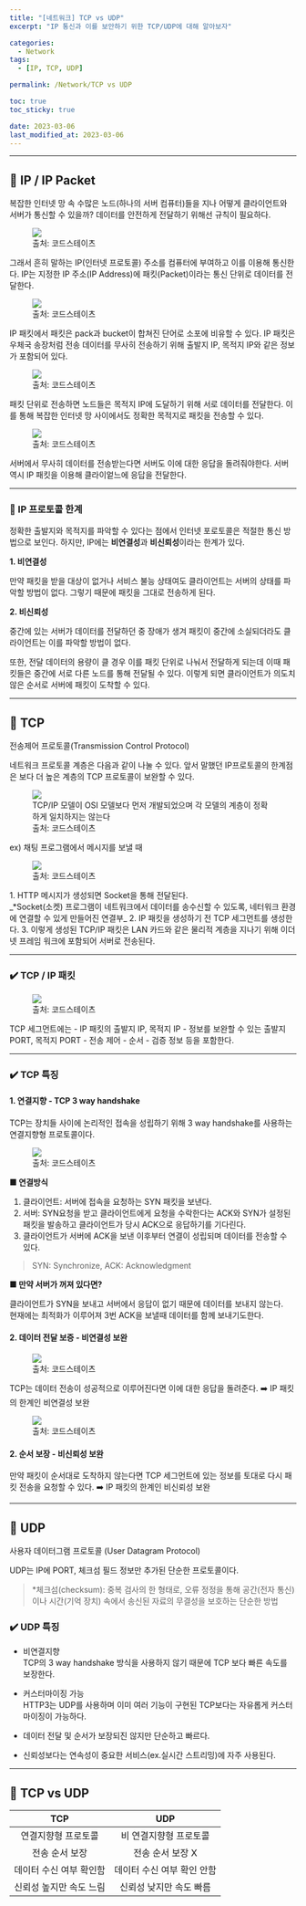 ```yaml
---
title: "[네트워크] TCP vs UDP"
excerpt: "IP 통신과 이를 보안하기 위한 TCP/UDP에 대해 알아보자"

categories:
  - Network
tags:
  - [IP, TCP, UDP]

permalink: /Network/TCP vs UDP

toc: true
toc_sticky: true

date: 2023-03-06
last_modified_at: 2023-03-06
---
```

<hr>

## 📝 IP &#47; IP Packet
복잡한 인터넷 망 속 수많은 노드(하나의 서버 컴퓨터)들을 지나 어떻게 클라이언트와 서버가 통신할 수 있을까? 데이터를 안전하게 전달하기 위해선 규칙이 필요하다.
<figure>
  <img src="/assets/images/posts_img/Network/ip.png">
  <figcaption>출처: 코드스테이츠</figcaption>
</figure>
 그래서 흔히 말하는 IP(인터넷 프로토콜) 주소를 컴퓨터에 부여하고 이를 이용해 통신한다.
IP는 지정한 IP 주소(IP Address)에 패킷(Packet)이라는 통신 단위로 데이터를 전달한다.

<figure>
  <img src="/assets/images/posts_img/Network/packet.png">
  <figcaption>출처: 코드스테이츠</figcaption>
</figure>
IP 패킷에서 패킷은 pack과 bucket이 합쳐진 단어로 소포에 비유할 수 있다.
IP 패킷은 우체국 송장처럼 전송 데이터를 무사히 전송하기 위해 출발지 IP, 목적지 IP와 같은 정보가 포함되어 있다.

<figure>
  <img src="/assets/images/posts_img/Network/client.png">
  <figcaption>출처: 코드스테이츠</figcaption>
</figure>
패킷 단위로 전송하면 노드들은 목적지 IP에 도달하기 위해 서로 데이터를 전달한다. 이를 통해 복잡한 인터넷 망 사이에서도 정확한 목적지로 패킷을 전송할 수 있다.

<figure>
  <img src="/assets/images/posts_img/Network/server.png">
  <figcaption>출처: 코드스테이츠</figcaption>
</figure>
서버에서 무사히 데이터를 전송받는다면 서버도 이에 대한 응답을 돌려줘야한다. 서버 역시 IP 패킷을 이용해 클라이엍느에 응답을 전달한다.

<hr class="sub">

### 🤯 IP 프로토콜 한계

정확한 출발지와 목적지를 파악할 수 있다는 점에서 인터넷 포로토콜은 적절한 통신 방법으로 보인다. 하지만, IP에는 **비연결성**과 **비신뢰성**이라는 한계가 있다.

<strong>1. 비연결성</strong>

만약 패킷을 받을 대상이 없거나 서비스 불능 상태여도 클라이언트는 서버의 상태를 파악할 방법이 없다.
그렇기 때문에 패킷을 그대로 전송하게 된다.

<strong>2. 비신뢰성</strong>

중간에 있는 서버가 데이터를 전달하던 중 장애가 생겨 패킷이 중간에 소실되더라도 클라이언트는 이를 파악할 방법이 없다.

또한, 전달 데이터의 용량이 클 경우 이를 패킷 단위로 나눠서 전달하게 되는데 이때 패킷들은 중간에 서로 다른 노드를 통해 전달될 수 있다. 이렇게 되면 클라이언트가 의도치 않은 순서로 서버에 패킷이 도착할 수 있다.

<hr>

## 📝 TCP
전송제어 프로토콜(Transmission Control Protocol)

네트워크 프로토콜 계층은 다음과 같이 나눌 수 있다. 앞서 말했던 IP프로토콜의 한계점은 보다 더 높은 계층의 TCP 프로토콜이 보완할 수 있다.
<figure>
  <img src="/assets/images/posts_img/Network/osi.png">
  <figcaption>TCP/IP 모델이 OSI 모델보다 먼저 개발되었으며 각 모델의 계층이 정확하게 일치하지는 않는다</figcaption>
  <figcaption>출처: 코드스테이츠</figcaption>
</figure>

ex) 채팅 프로그램에서 메시지를 보낼 때
<figure>
  <img src="/assets/images/posts_img/Network/ex.png">
  <figcaption>출처: 코드스테이츠</figcaption>
</figure>
1. HTTP 메시지가 생성되면 Socket을 통해 전달된다. <br>
_*Socket(소켓) 프로그램이 네트워크에서 데이터를 송수신할 수 있도록, 네터워크 환경에 연결할 수 있게 만들어진 연결부_
2. IP 패킷을 생성하기 전 TCP 세그먼트를 생성한다.
3. 이렇게 생성된 TCP/IP 패킷은 LAN 카드와 같은 물리적 계층을 지나기 위해 이더넷 프레임 워크에 포함되어 서버로 전송된다.

<hr class="sub">

### ✔️ TCP &#47; IP 패킷
<figure>
  <img src="/assets/images/posts_img/Network/tcp.png">
  <figcaption>출처: 코드스테이츠</figcaption>
</figure>
TCP 세그먼트에는
- IP 패킷의 출발지 IP, 목적지 IP
- 정보를 보완할 수 있는 출발지 PORT, 목적지 PORT
- 전송 제어
- 순서
- 검증 정보
등을 포함한다.

<hr class="sub">

### ✔️ TCP 특징
<h4 class="sub-title">1. 연결지향 - TCP 3 way handshake</h4>

TCP는 장치들 사이에 논리적인 접속을 성립하기 위해 3 way handshake를 사용하는 연결지향형 프로토콜이다.

<figure>
  <img src="/assets/images/posts_img/Network/3way.png">
  <figcaption>출처: 코드스테이츠</figcaption>
</figure>

**■ 연결방식**
1. 클라이언트: 서버에 접속을 요청하는 SYN 패킷을 보낸다.
2. 서버: SYN요청을 받고 클라이언트에게 요청을 수락한다는 ACK와 SYN가 설정된 패킷을 발송하고 클라이언트가 당시 ACK으로 응답하기를 기다린다.
3. 클라이언트가 서버에 ACK을 보낸 이후부터 연결이 성립되며 데이터를 전송할 수 있다.

>SYN: Synchronize, ACK: Acknowledgment

**■ 만약 서버가 꺼져 있다면?**

클라이언트가 SYN을 보내고 서버에서 응답이 없기 때문에 데이터를 보내지 않는다. <br>
현재에는 최적화가 이루어져 3번 ACK을 보낼때 데이터를 함께 보내기도한다.

<h4 class="sub-title">2. 데이터 전달 보증 - 비연결성 보완</h4>
<figure>
  <img src="/assets/images/posts_img/Network/ch1.png">
  <figcaption>출처: 코드스테이츠</figcaption>
</figure>
TCP는 데이터 전송이 성공적으로 이루어진다면 이에 대한 응답을 돌려준다. ➡️ IP 패킷의 한계인 비연결성 보완

<figure>
  <img src="/assets/images/posts_img/Network/ch2.png">
  <figcaption>출처: 코드스테이츠</figcaption>
</figure>
<h4 class="sub-title">2. 순서 보장 - 비신뢰성 보완</h4>
만약 패킷이 순서대로 도착하지 않는다면 TCP 세그먼트에 있는 정보를 토대로 다시 패킷 전송을 요청할 수 있다. ➡️ IP 패킷의 한계인 비신뢰성 보완

<hr>

## 📝 UDP
사용자 데이터그램 프로토콜 (User Datagram Protocol)

UDP는 IP에 PORT, 체크섬 필드 정보만 추가된 단순한 프로토콜이다.
>*체크섬(checksum): 중복 검사의 한 형태로, 오류 정정을 통해 공간(전자 통신)이나 시간(기억 장치) 속에서 송신된 자료의 무결성을 보호하는 단순한 방법

### ✔️ UDP 특징
- 비연결지향 <br>
TCP의 3 way handshake 방식을 사용하지 않기 때문에 TCP 보다 빠른 속도를 보장한다.

- 커스터마이징 가능 <br>
HTTP3는 UDP를 사용하며 이미 여러 기능이 구현된 TCP보다는 자유롭게 커스터마이징이 가능하다.

- 데이터 전달 및 순서가 보장되진 않지만 단순하고 빠르다.
- 신뢰성보다는 연속성이 중요한 서비스(ex.실시간 스트리밍)에 자주 사용된다.

<hr>

## 📝 TCP vs UDP

|TCP|UDP|
|:--:|:--:|
|연결지향형 프로토콜|비 연결지향형 프로토콜|
|전송 순서 보장|전송 순서 보장 X|
|데이터 수신 여부 확인함|데이터 수신 여부 확인 안함|
|신뢰성 높지만 속도 느림|신뢰성 낮지만 속도 빠름|